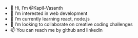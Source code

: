 - 👋 Hi, I’m @Kapil-Vasanth
- 👀 I’m interested in web development
- 🌱 I’m currently learning react, node.js
- 💞️ I’m looking to collaborate on creative coding challenges
- 📫 You can reach me by github and linkedin

<!---
Kapil-Vasanth/Kapil-Vasanth is a ✨ special ✨ repository because its `README.md` (this file) appears on your GitHub profile.
You can click the Preview link to take a look at your changes.
--->
